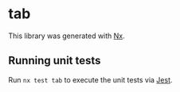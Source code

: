 # tab

This library was generated with [Nx](https://nx.dev).

## Running unit tests

Run `nx test tab` to execute the unit tests via [Jest](https://jestjs.io).
